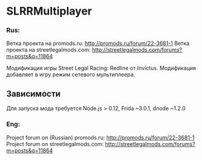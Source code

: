 # SLRRMultiplayer

### Rus:

Ветка проекта на promods.ru: http://promods.ru/forum/22-3681-1
Ветка проекта на streetlegalmods.com: http://streetlegalmods.com/forums?m=posts&q=11864

Модификация игры Street Legal Racing: Redline от Invictus. Модификация добавляет в игру режим сетевого мультиплеера.

Зависимости
-----------
Для запуска мода требуется Node.js > 0.12, Frida ~3.0.1, dnode ~1.2.0

### Eng:

Project forum on (Russian) promods.ru: http://promods.ru/forum/22-3681-1
Project forum on streetlegalmods.com: http://streetlegalmods.com/forums?m=posts&q=11864
